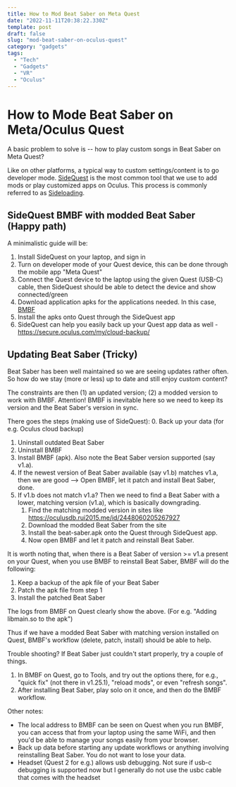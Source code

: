 ```yaml
---
title: How to Mod Beat Saber on Meta Quest 
date: "2022-11-11T20:38:22.330Z"
template: post
draft: false
slug: "mod-beat-saber-on-oculus-quest" 
category: "gadgets"
tags:
  - "Tech"
  - "Gadgets"
  - "VR"
  - "Oculus"
---
```


# How to Mode Beat Saber on Meta/Oculus Quest

A basic problem to solve is -- how to play custom songs in Beat Saber on Meta Quest?

Like on other platforms, a typical way to custom settings/content is to go developer mode. [SideQuest](https://sidequestvr.com/) is the most common tool that we use to add mods or play customized apps on Oculus. This process is commonly referred to as [Sideloading](https://en.wikipedia.org/wiki/Sideloading).

## SideQuest BMBF with modded Beat Saber (Happy path)
A minimalistic guide will be:
1. Install SideQuest on your laptop, and sign in
2. Turn on developer mode of your Quest device, this can be done through the mobile app "Meta Quest"
3. Connect the Quest device to the laptop using the given Quest (USB-C) cable, then SideQuest should be able to detect the device and show connected/green
4. Download application apks for the applications needed. In this case, [BMBF](https://bmbf.dev/stable)
5. Install the apks onto Quest through the SideQuest app
6. SideQuest can help you easily back up your Quest app data as well - https://secure.oculus.com/my/cloud-backup/ 

## Updating Beat Saber (Tricky)
Beat Saber has been well maintained so we are seeing updates rather often. So how do we stay (more or less) up to date and still enjoy custom content?

The constraints are then (1) an updated version; (2) a modded version to work with BMBF. Attention! BMBF is inevitable here so we need to keep its version and the Beat Saber's version in sync.

There goes the steps (making use of SideQuest):
0. Back up your data (for e.g. Oculus cloud backup)
1. Uninstall outdated Beat Saber
2. Uninstall BMBF
3. Install BMBF (apk). Also note the Beat Saber version supported (say v1.a).
4. If the newest version of Beat Saber available (say v1.b) matches v1.a, then we are good --> Open BMBF, let it patch and install Beat Saber, done.
5. If v1.b does not match v1.a? Then we need to find a Beat Saber with a lower, matching version (v1.a), which is basically downgrading.
    1. Find the matching modded version in sites like https://oculusdb.rui2015.me/id/2448060205267927
    2. Download the modded Beat Saber from the site
    3. Install the beat-saber.apk onto the Quest through SideQuest app.
    4. Now open BMBF and let it patch and reinstall Beat Saber.

It is worth noting that, when there is a Beat Saber of version >= v1.a present on your Quest, when you use BMBF to reinstall Beat Saber, BMBF will do the following:
1. Keep a backup of the apk file of your Beat Saber
2. Patch the apk file from step 1
3. Install the patched Beat Saber

The logs from BMBF on Quest clearly show the above. (For e.g. "Adding libmain.so to the apk")

Thus if we have a modded Beat Saber with matching version installed on Quest, BMBF's workflow (delete, patch, install) should be able to help.

Trouble shooting?
If Beat Saber just couldn't start properly, try a couple of things.
1. In BMBF on Quest, go to Tools, and try out the options there, for e.g., "quick fix" (not there in v1.25.1), "reload mods", or even "refresh songs".
2. After installing Beat Saber, play solo on it once, and then do the BMBF workflow.

Other notes:
- The local address to BMBF can be seen on Quest when you run BMBF, you can access that from your laptop using the same WiFi, and then you'd be able to manage your songs easily from your browser.
- Back up data before starting any update workflows or anything involving reinstalling Beat Saber. You do not want to lose your data.
- Headset (Quest 2 for e.g.) allows usb debugging. Not sure if usb-c debugging is supported now but I generally do not use the usbc cable that comes with the headset





